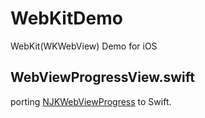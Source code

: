 WebKitDemo
==========

WebKit(WKWebView) Demo for iOS


WebViewProgressView.swift
-------------------------

porting [NJKWebViewProgress](https://github.com/ninjinkun/NJKWebViewProgress) to Swift.
